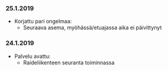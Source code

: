 ### 25.1.2019

* Korjattu pari ongelmaa:
    * Seuraava asema, myöhässä/etuajassa aika ei päivittynyt

### 24.1.2019

* Palvelu avattu: 
    * Raideliikenteen seuranta toiminnassa


